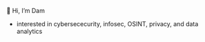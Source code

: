  👋 Hi, I’m Dam
- interested in cybersececurity, infosec, OSINT, privacy, and data analytics

<!---
thr10en4/thr10en4 is a ✨ special ✨ repository because its `README.md` (this file) appears on your GitHub profile.
You can click the Preview link to take a look at your changes.
--->
